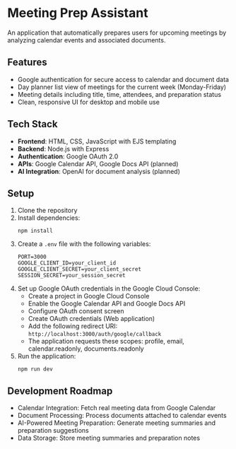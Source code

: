 # Meeting Prep Assistant

An application that automatically prepares users for upcoming meetings by analyzing calendar events and associated documents.

## Features

- Google authentication for secure access to calendar and document data
- Day planner list view of meetings for the current week (Monday-Friday)
- Meeting details including title, time, attendees, and preparation status
- Clean, responsive UI for desktop and mobile use

## Tech Stack

- **Frontend**: HTML, CSS, JavaScript with EJS templating
- **Backend**: Node.js with Express
- **Authentication**: Google OAuth 2.0
- **APIs**: Google Calendar API, Google Docs API (planned)
- **AI Integration**: OpenAI for document analysis (planned)

## Setup

1. Clone the repository
2. Install dependencies:
   ```
   npm install
   ```
3. Create a `.env` file with the following variables:
   ```
   PORT=3000
   GOOGLE_CLIENT_ID=your_client_id
   GOOGLE_CLIENT_SECRET=your_client_secret
   SESSION_SECRET=your_session_secret
   ```
4. Set up Google OAuth credentials in the Google Cloud Console:
   - Create a project in Google Cloud Console
   - Enable the Google Calendar API and Google Docs API
   - Configure OAuth consent screen
   - Create OAuth credentials (Web application)
   - Add the following redirect URI: `http://localhost:3000/auth/google/callback`
   - The application requests these scopes: profile, email, calendar.readonly, documents.readonly
5. Run the application:
   ```
   npm run dev
   ```

## Development Roadmap

- Calendar Integration: Fetch real meeting data from Google Calendar
- Document Processing: Process documents attached to calendar events
- AI-Powered Meeting Preparation: Generate meeting summaries and preparation suggestions
- Data Storage: Store meeting summaries and preparation notes

